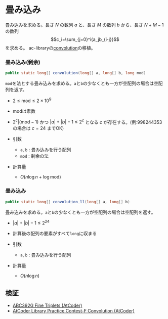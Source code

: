 # 畳み込み
畳み込みを求める。長さ $N$ の数列 $a$ と、長さ $M$ の数列 $b$ から、長さ $N+M-1$ の数列
$$c_i=\sum_{j=0}^i{a_jb_{i-j}}$$
を求める。
ac-libraryの[convolution](https://github.com/atcoder/ac-library/blob/master/document_ja/convolution.md)の移植。

### 畳み込み(剰余)
```java
public static long[] convolution(long[] a, long[] b, long mod)
```
`mod`を法とする畳み込みを求める。`a`と`b`の少なくとも一方が空配列の場合は空配列を返す。
- $2\le\mathrm{mod}\le2\times10^9$
- $\mathrm{mod}$は素数
- $2^c|(\mathrm{mod}-1)$ かつ $|a|+|b|-1\le2^c$ となる $c$ が存在する。(例:998244353の場合は $c=24$ までOK)

- 引数
  - `a`, `b` : 畳み込みを行う配列
  - `mod` : 剰余の法
- 計算量
  - $O(n\log n+\log\mathrm{mod})$

### 畳み込み
```java
public static long[] convolution_ll(long[] a, long[] b)
```
畳み込みを求める。`a`と`b`の少なくとも一方が空配列の場合は空配列を返す。
- $|a|+|b|-1\le2^{24}$
- 計算後の配列の要素がすべて`long`に収まる

- 引数
  - `a`, `b` : 畳み込みを行う配列
- 計算量
  - $O(n \log n)$

## 検証
- [ABC392G Fine Triplets (AtCoder)](https://atcoder.jp/contests/abc392/submissions/67809079)
- [AtCoder Library Practice Contest-F Convolution (AtCoder)](https://atcoder.jp/contests/practice2/submissions/67808244)
